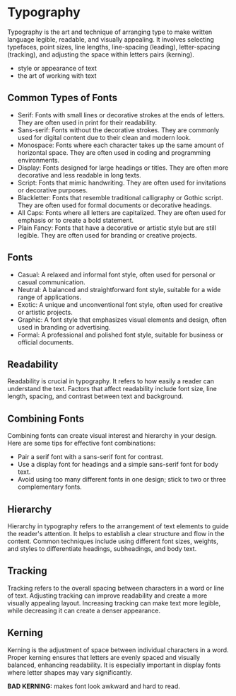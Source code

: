 # Typography

Typography is the art and technique of arranging type to make written language legible, readable, and visually appealing. It involves selecting typefaces, point sizes, line lengths, line-spacing (leading), letter-spacing (tracking), and adjusting the space within letters pairs (kerning).

- style or appearance of text
- the art of working with text

## Common Types of Fonts

- Serif: Fonts with small lines or decorative strokes at the ends of letters. They are often used in print for their readability.
- Sans-serif: Fonts without the decorative strokes. They are commonly used for digital content due to their clean and modern look.
- Monospace: Fonts where each character takes up the same amount of horizontal space. They are often used in coding and programming environments.
- Display: Fonts designed for large headings or titles. They are often more decorative and less readable in long texts.
- Script: Fonts that mimic handwriting. They are often used for invitations or decorative purposes.
- Blackletter: Fonts that resemble traditional calligraphy or Gothic script. They are often used for formal documents or decorative headings.
- All Caps: Fonts where all letters are capitalized. They are often used for emphasis or to create a bold statement.
- Plain Fancy: Fonts that have a decorative or artistic style but are still legible. They are often used for branding or creative projects.

## Fonts

- Casual: A relaxed and informal font style, often used for personal or casual communication.
- Neutral: A balanced and straightforward font style, suitable for a wide range of applications.
- Exotic: A unique and unconventional font style, often used for creative or artistic projects.
- Graphic: A font style that emphasizes visual elements and design, often used in branding or advertising.
- Formal: A professional and polished font style, suitable for business or official documents.

## Readability

Readability is crucial in typography. It refers to how easily a reader can understand the text. Factors that affect readability include font size, line length, spacing, and contrast between text and background.

## Combining Fonts

Combining fonts can create visual interest and hierarchy in your design. Here are some tips for effective font combinations:
- Pair a serif font with a sans-serif font for contrast.
- Use a display font for headings and a simple sans-serif font for body text.
- Avoid using too many different fonts in one design; stick to two or three complementary fonts.

## Hierarchy

Hierarchy in typography refers to the arrangement of text elements to guide the reader's attention. It helps to establish a clear structure and flow in the content. Common techniques include using different font sizes, weights, and styles to differentiate headings, subheadings, and body text.

## Tracking

Tracking refers to the overall spacing between characters in a word or line of text. Adjusting tracking can improve readability and create a more visually appealing layout. Increasing tracking can make text more legible, while decreasing it can create a denser appearance.

## Kerning

Kerning is the adjustment of space between individual characters in a word. Proper kerning ensures that letters are evenly spaced and visually balanced, enhancing readability. It is especially important in display fonts where letter shapes may vary significantly.

**BAD KERNING:** makes font look awkward and hard to read.
